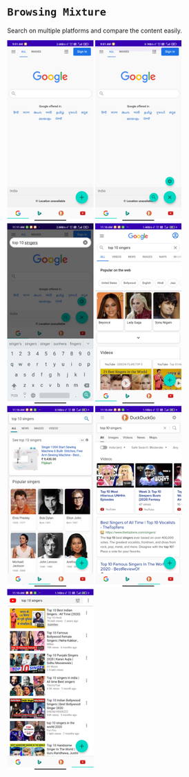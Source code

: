 # `Browsing Mixture`

Search on multiple platforms and compare the content easily.
&nbsp;

<img src="screenshots/screen-1.jpg" width="200" >
<img src="screenshots/screen-5.jpg" width="200" >
<img src="screenshots/screen-6.jpg" width="200" >
<img src="screenshots/screen-7.jpg" width="200" >
<img src="screenshots/screen-8.jpg" width="200" >
<img src="screenshots/screen-9.jpg" width="200" >
<img src="screenshots/screen-10.jpg" width="200">
